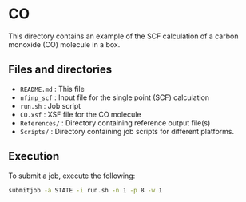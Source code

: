 # CO

This directory contains an example of the SCF calculation of a carbon monoxide (CO) molecule in a box.

## Files and directories

- ``README.md`` : This file
- ``nfinp_scf`` : Input file for the single point (SCF) calculation
- ``run.sh`` : Job script
- ``CO.xsf`` : XSF file for the CO molecule
- ``References/`` : Directory containing reference output file(s)
- ``Scripts/`` : Directory containing job scripts for different platforms.

## Execution

To submit a job, execute the following:

```bash
submitjob -a STATE -i run.sh -n 1 -p 8 -w 1
```
